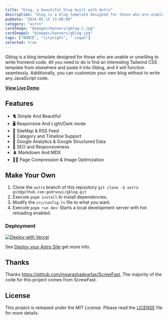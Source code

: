 ```yaml
---
title: "blog, a beautiful blog built with Astro"
description: "blog is a blog template designed for those who are unable or unwilling to write frontend code"
pubDate: "2024-05-15 13:00:00"
category: "astro"
cardImage: "@images/banners/gblog-2.jpg"
cardImage2: "@images/banners/gblog.jpg"
tags: ["碎碎念", "citynight", " Logan"]
selected: true
---
```


Gblog is a blog template designed for those who are unable or unwilling to write frontend code. All you need to do is find an interesting Tailwind CSS template from elsewhere and paste it into Gblog, and it will function seamlessly. Additionally, you can customize your own blog without to write any JavaScript code.

**[View Live Demo](https://godruoyi.com)**

## Features

- 🐈 Simple And Beautiful
- 🖥️️ Responsive And Light/Dark mode
- 🐛 SiteMap & RSS Feed
- 🐝 Category and Timeline Support
- 🍋 Google Analytics & Google Structured Data
- 🐜 SEO and Responsiveness
- 🪲 Markdown And MDX
- 🏂🏾 Page Compression & Image Optimization

## Make Your Own

1. Clone the `astro` branch of this repository `git clone -b astro git@github.com:godruoyi/gblog.git`
2. Execute `pnpm install` to install dependencies.
3. Modify the `src/config.ts` file to what you want.
4. Execute `pnpm run dev`: Starts a local development server with hot reloading enabled.

### Deployment

[![Deploy with Vercel](https://vercel.com/button)](https://vercel.com/new/clone?repository-url=https%3A%2F%2Fgithub.com%2Fgodruoyi%2Fgblog&project-name=my-blog&repository-name=my-blog)


See [Deploy your Astro Site](https://docs.astro.build/en/guides/deploy/) get more info.

## Thanks 

Thanks https://github.com/mearashadowfax/ScrewFast, The majority of the code for this project comes from ScrewFast.

## License

This project is released under the MIT License. Please read the [LICENSE](https://github.com/godruoyi/gblog/blob/astro/LICENSE) file for more details.
